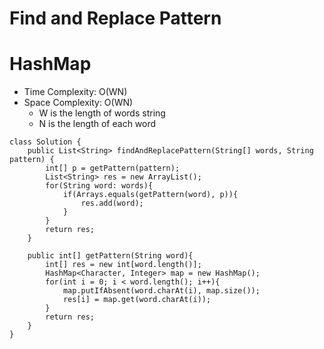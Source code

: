 # Find and Replace Pattern

# HashMap

- Time Complexity: O(WN)
- Space Complexity: O(WN)
  - W is the length of words string
  - N is the length of each word

```
class Solution {
    public List<String> findAndReplacePattern(String[] words, String pattern) {
        int[] p = getPattern(pattern);
        List<String> res = new ArrayList();
        for(String word: words){
            if(Arrays.equals(getPattern(word), p)){
                res.add(word);
            }
        }
        return res;
    }

    public int[] getPattern(String word){
        int[] res = new int[word.length()];
        HashMap<Character, Integer> map = new HashMap();
        for(int i = 0; i < word.length(); i++){
            map.putIfAbsent(word.charAt(i), map.size());
            res[i] = map.get(word.charAt(i));
        }
        return res;
    }
}
```
